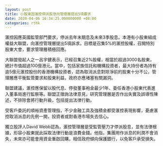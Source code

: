 ```yaml
---
layout: post
title: 小股東因滙控停派股息向管理層提出5項要求
date: 2020-04-06 16:34:25.000000000 +08:00
categories: rthk
---
```


滙控因應英國監管部門要求，停派去年末期息及未來3季股息。本港有小股東組成權益大聯盟，向滙控管理層提出5項訴求，目標是召集5%的滙控股權，召開特別股東大會，要求管理層積極回應。

大聯盟發起人之一呂宇健表示，已經召集近2%股權，相當於超過3000名股東，總計市值超過100億港元。當中，包括家族信託和機構投資者，最大持份者為持有逾5億元滙控股份的香港機構投資者，認為取消派息對除淨前的股東十分不公，管理層應平衡監管要求和股東利益，政府亦應堵塞有關漏洞。

聯盟建議，滙控應保留以股代息、停發董事袍金最少1年、委任香港小股東代表進入董事局進行監察等。聯盟正徵詢法律意見，研究管理層是否作出失實及誤導性陳述，不排除會將行動升級，包括提出法律行動。

受客戶委託的順裕資產管理指，不少金融工具及強積金都受滙控表現影響，憂慮滙控取消派息的先例一開，投資者或對香港市場失去信心。

獨立股評人David Webb認為，滙控管理層是受監管壓力才停派股息，並有法律根據，形容小股東就此採取法律行動是浪費金錢。他指，集團用作派息的利潤不會消失，未來亦可能會用資金重啟回購，相信政府傾向保護銀行，以免客戶承受損失。
